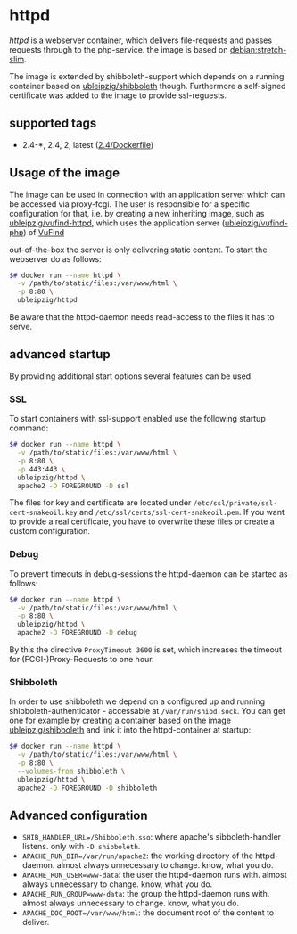 # httpd

*httpd* is a webserver container, which delivers file-requests and passes requests through to the php-service. the image is based on [debian:stretch-slim].

The image is extended by shibboleth-support which depends on a running container based on [ubleipzig/shibboleth] though. Furthermore a self-signed certificate was added to the image to provide ssl-reguests.

## supported tags

* 2.4-*, 2.4, 2, latest ([2.4/Dockerfile])

## Usage of the image

The image can be used in connection with an application server which can be accessed via proxy-fcgi. The user is responsible for a specific configuration for that, i.e. by creating a new inheriting image, such as [ubleipzig/vufind-httpd], which uses the application server ([ubleipzig/vufind-php]) of [VuFind]

out-of-the-box the server is only delivering static content. To start the webserver do as follows:

```bash
$# docker run --name httpd \
  -v /path/to/static/files:/var/www/html \
  -p 8:80 \
  ubleipzig/httpd
```

Be aware that the httpd-daemon needs read-access to the files it has to serve.

## advanced startup

By providing additional start options several features can be used

### SSL

To start containers with ssl-support enabled use the following startup command:

```bash
$# docker run --name httpd \
  -v /path/to/static/files:/var/www/html \
  -p 8:80 \
  -p 443:443 \
  ubleipzig/httpd \
  apache2 -D FOREGROUND -D ssl
```

The files for key and certificate are located under `/etc/ssl/private/ssl-cert-snakeoil.key` and `/etc/ssl/certs/ssl-cert-snakeoil.pem`. If you want to provide a real certificate, you have to overwrite these files or create a custom configuration.

### Debug

To prevent timeouts in debug-sessions the httpd-daemon can be started as follows:

```bash
$# docker run --name httpd \
  -v /path/to/static/files:/var/www/html \
  -p 8:80 \
  ubleipzig/httpd \
  apache2 -D FOREGROUND -D debug
```

By this the directive `ProxyTimeout 3600` is set, which increases the timeout for (FCGI-)Proxy-Requests to one hour.

### Shibboleth

In order to use shibboleth we depend on a configured up and running shibboleth-authenticator - accessable at `/var/run/shibd.sock`. You can get one for example by creating a container based on the image [ubleipzig/shibboleth] and link it into the httpd-container at startup:

```bash
$# docker run --name httpd \
  -v /path/to/static/files:/var/www/html \
  -p 8:80 \
  --volumes-from shibboleth \
  ubleipzig/httpd \
  apache2 -D FOREGROUND -D shibboleth
```

## Advanced configuration

* `SHIB_HANDLER_URL=/Shibboleth.sso`: where apache's sibboleth-handler listens. only with `-D shibboleth`.
* `APACHE_RUN_DIR=/var/run/apache2`: the working directory of the httpd-daemon. almost always unnecessary to change. know, what you do.
* `APACHE_RUN_USER=www-data`: the user the httpd-daemon runs with. almost always unnecessary to change. know, what you do.
* `APACHE_RUN_GROUP=www-data`: the group the httpd-daemon runs with. almost always unnecessary to change. know, what you do.
*	`APACHE_DOC_ROOT=/var/www/html`: the document root of the content to deliver.

[VuFind]: https://github.com/vufind-org/vufind
[ubleipzig/shibboleth]: https://hub.docker.com/r/ubleipzig/shibboleth/
[ubleipzig/vufind-php]: https://hub.docker.com/r/ubleipzig/vufind-php/
[ubleipzig/vufind-httpd]: https://hub.docker.com/r/ubleipzig/vufind-httpd/
[debian:stretch-slim]: https://hub.docker.com/_/debian/
[2.4/Dockerfile]: https://git.sc.uni-leipzig.de/ubl/bdd_dev/docker/httpd/blob/master/2.4/Dockerfile
